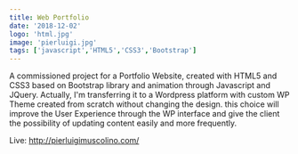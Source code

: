 ```yaml
---
title: Web Portfolio
date: '2018-12-02'
logo: 'html.jpg'
image: 'pierluigi.jpg'
tags: ['javascript','HTML5','CSS3','Bootstrap']
---
```


A commissioned project for a Portfolio Website, created with HTML5 and CSS3 based on Bootstrap library and animation through Javascript and JQuery.
Actually, I'm transferring it to a Wordpress platform with custom WP Theme created from scratch without changing the design. this choice will improve the User Experience through the WP interface and give the client the possibility of updating content easily and more frequently.

Live:
http://pierluigimuscolino.com/
